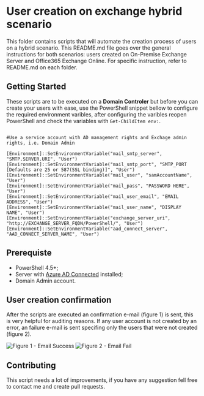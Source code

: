 # User creation on exchange hybrid scenario

This folder contains scripts that will automate the creation process of users on a hybrid scenario. This README.md file goes over
the general instructions for both scenarios: users created on On-Premise Exchange Server and Office365 Exchange Online. 
For specific instruction, refer to README.md on each folder.

## Getting Started

These scripts are to be executed on a **Domain Controler** but before you can create your users with ease, use the PowerShell
snippet bellow to configure the required environment varibles, after configuring the varibles reopen PowerShell and check the variables with
``` Get-ChildItem env: ```.

```

#Use a service account with AD management rights and Exchage admin rights, i.e. Domain Admin

[Environment]::SetEnvironmentVariable("mail_smtp_server", "SMTP.SERVER.URI", "User")
[Environment]::SetEnvironmentVariable("mail_smtp_port", "SMTP_PORT [Defaults are 25 or 587(SSL binding)]", "User")
[Environment]::SetEnvironmentVariable("mail_user", "samAccountName", "User")
[Environment]::SetEnvironmentVariable("mail_pass", "PASSWORD HERE", "User")
[Environment]::SetEnvironmentVariable("mail_user_email", "EMAIL ADDRESS", "User")
[Environment]::SetEnvironmentVariable("mail_user_name", "DISPLAY NAME", "User")
[Environment]::SetEnvironmentVariable("exchange_server_uri", "http://EXCHANGE_SERVER_FQDN/PowerShell/", "User")
[Environment]::SetEnvironmentVariable("aad_connect_server", "AAD_CONNECT_SERVER_NAME", "User")

```

## Prerequiste

* PowerShell 4.5+;
* Server with [Azure AD Connected](https://docs.microsoft.com/en-us/azure/active-directory/hybrid/whatis-hybrid-identity) installed;
* Domain Admin account.

## User creation confirmation

After the scripts are executed an confirmation e-mail (figure 1) is sent, this is very helpful for auditing reasons. If any user account is not created by an error, an failure e-mail is sent specifing only the users that were not created (figure 2).

![Figure 1 - Email Success](images/email_success.jpg)
![Figure 2 - Email Fail](images/email_fail.jpg)

## Contributing

This script needs a lot of improvements, if you have any suggestion fell free to contact me and create pull requests.